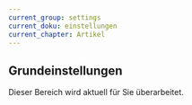 ```yaml
---
current_group: settings
current_doku: einstellungen
current_chapter: Artikel
---
```


## Grundeinstellungen

Dieser Bereich wird aktuell für Sie überarbeitet.